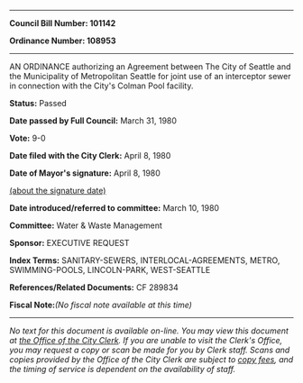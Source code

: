

********

**Council Bill Number: 101142**
   
**Ordinance Number: 108953**
********

 AN ORDINANCE authorizing an Agreement between The City of Seattle and the Municipality of Metropolitan Seattle for joint use of an interceptor sewer in connection with the City's Colman Pool facility.

**Status:** Passed
   
**Date passed by Full Council:** March 31, 1980
   
**Vote:** 9-0
   
**Date filed with the City Clerk:** April 8, 1980
   
**Date of Mayor's signature:** April 8, 1980
   
[(about the signature date)](/~public/approvaldate.htm)
   
   
   
**Date introduced/referred to committee:** March 10, 1980
   
**Committee:** Water & Waste Management
   
**Sponsor:** EXECUTIVE REQUEST
   
   
**Index Terms:** SANITARY-SEWERS, INTERLOCAL-AGREEMENTS, METRO, SWIMMING-POOLS, LINCOLN-PARK, WEST-SEATTLE

**References/Related Documents:** CF 289834

**Fiscal Note:**_(No fiscal note available at this time)_
********

_No text for this document is available on-line. You may view this document at [the Office of the City Clerk](http://www.seattle.gov/leg/clerk/contactUs.htm). If you are unable to visit the Clerk's Office, you may request a copy or scan be made for you by Clerk staff. Scans and copies provided by the Office of the City Clerk are subject to [copy fees](http://clerk.seattle.gov/~public/clerkfees.htm), and the timing of service is dependent on the availability of staff._

